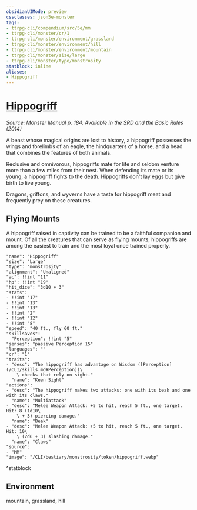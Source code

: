 ```yaml
---
obsidianUIMode: preview
cssclasses: json5e-monster
tags:
- ttrpg-cli/compendium/src/5e/mm
- ttrpg-cli/monster/cr/1
- ttrpg-cli/monster/environment/grassland
- ttrpg-cli/monster/environment/hill
- ttrpg-cli/monster/environment/mountain
- ttrpg-cli/monster/size/large
- ttrpg-cli/monster/type/monstrosity
statblock: inline
aliases:
- Hippogriff
---
```

# [Hippogriff](CLI/bestiary/monstrosity/hippogriff.md)
*Source: Monster Manual p. 184. Available in the <span title='Systems Reference Document (5.1)'>SRD</span> and the Basic Rules (2014)*  

A beast whose magical origins are lost to history, a hippogriff possesses the wings and forelimbs of an eagle, the hindquarters of a horse, and a head that combines the features of both animals.

Reclusive and omnivorous, hippogriffs mate for life and seldom venture more than a few miles from their nest. When defending its mate or its young, a hippogriff fights to the death. Hippogriffs don't lay eggs but give birth to live young.

Dragons, griffons, and wyverns have a taste for hippogriff meat and frequently prey on these creatures.

## Flying Mounts

A hippogriff raised in captivity can be trained to be a faithful companion and mount. Of all the creatures that can serve as flying mounts, hippogriffs are among the easiest to train and the most loyal once trained properly.

```statblock
"name": "Hippogriff"
"size": "Large"
"type": "monstrosity"
"alignment": "Unaligned"
"ac": !!int "11"
"hp": !!int "19"
"hit_dice": "3d10 + 3"
"stats":
- !!int "17"
- !!int "13"
- !!int "13"
- !!int "2"
- !!int "12"
- !!int "8"
"speed": "40 ft., fly 60 ft."
"skillsaves":
  "Perception": !!int "5"
"senses": "passive Perception 15"
"languages": ""
"cr": "1"
"traits":
- "desc": "The hippogriff has advantage on Wisdom ([Perception](/CLI/skills.md#Perception))\
    \ checks that rely on sight."
  "name": "Keen Sight"
"actions":
- "desc": "The hippogriff makes two attacks: one with its beak and one with its claws."
  "name": "Multiattack"
- "desc": "Melee Weapon Attack: +5 to hit, reach 5 ft., one target. Hit: 8 (1d10\
    \ + 3) piercing damage."
  "name": "Beak"
- "desc": "Melee Weapon Attack: +5 to hit, reach 5 ft., one target. Hit: 10\
    \ (2d6 + 3) slashing damage."
  "name": "Claws"
"source":
- "MM"
"image": "/CLI/bestiary/monstrosity/token/hippogriff.webp"
```
^statblock

## Environment

mountain, grassland, hill